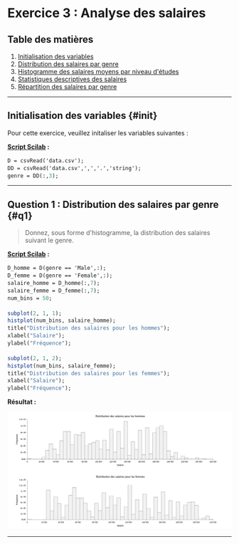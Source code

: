 # Exercice 3 : Analyse des salaires

## Table des matières
1. [Initialisation des variables](#init)
2. [Distribution des salaires par genre](#q1)
3. [Histogramme des salaires moyens par niveau d'études](#q2)
4. [Statistiques descriptives des salaires](#q3)
5. [Répartition des salaires par genre](#q4)

---

## Initialisation des variables {#init}

Pour cette exercice, veuillez initaliser les variables suivantes :

**[Script Scilab](scripts/init.sce) :**

```scilab
D = csvRead('data.csv');
DD = csvRead('data.csv',',','.','string');
genre = DD(:,3);
```

---

## Question 1 : Distribution des salaires par genre {#q1}

> Donnez, sous forme d'histogramme, la distribution des salaires suivant le genre.

**[Script Scilab](scripts/q1.sce) :**

```scilab
D_homme = D(genre == 'Male',:);
D_femme = D(genre == 'Female',:);
salaire_homme = D_homme(:,7);
salaire_femme = D_femme(:,7);
num_bins = 50;

subplot(2, 1, 1);
histplot(num_bins, salaire_homme);
title("Distribution des salaires pour les hommes");
xlabel("Salaire");
ylabel("Fréquence");

subplot(2, 1, 2); 
histplot(num_bins, salaire_femme);
title("Distribution des salaires pour les femmes");
xlabel("Salaire");
ylabel("Fréquence");
```

**Résultat :**

![histogrammes](img/histogrammes.png)


---
